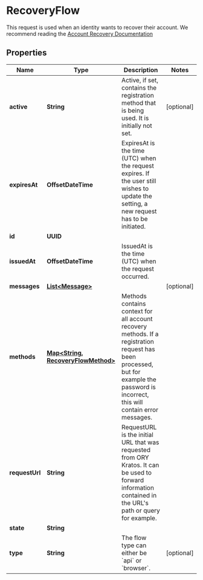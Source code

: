 

# RecoveryFlow

This request is used when an identity wants to recover their account.  We recommend reading the [Account Recovery Documentation](../self-service/flows/password-reset-account-recovery)
## Properties

Name | Type | Description | Notes
------------ | ------------- | ------------- | -------------
**active** | **String** | Active, if set, contains the registration method that is being used. It is initially not set. |  [optional]
**expiresAt** | **OffsetDateTime** | ExpiresAt is the time (UTC) when the request expires. If the user still wishes to update the setting, a new request has to be initiated. | 
**id** | **UUID** |  | 
**issuedAt** | **OffsetDateTime** | IssuedAt is the time (UTC) when the request occurred. | 
**messages** | [**List&lt;Message&gt;**](Message.md) |  |  [optional]
**methods** | [**Map&lt;String, RecoveryFlowMethod&gt;**](RecoveryFlowMethod.md) | Methods contains context for all account recovery methods. If a registration request has been processed, but for example the password is incorrect, this will contain error messages. | 
**requestUrl** | **String** | RequestURL is the initial URL that was requested from ORY Kratos. It can be used to forward information contained in the URL&#39;s path or query for example. | 
**state** | **String** |  | 
**type** | **String** | The flow type can either be &#x60;api&#x60; or &#x60;browser&#x60;. |  [optional]



